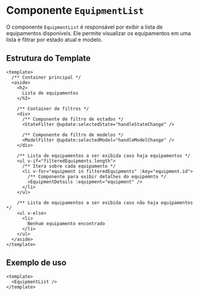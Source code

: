 # Componente `EquipmentList`

O componente `EquipmentList` é responsável por exibir a lista de equipamentos disponíveis. Ele permite visualizar os equipamentos em uma lista e filtrar por estado atual e modelo.

## Estrutura do Template

```vue
<template>
  /** Container principal */
  <aside>
    <h2>
      Lista de equipamentos
    </h2>

    /** Container de filtros */
    <div>
      /** Componente de filtro de estados */
      <StateFilter @update:selectedState="handleStateChange" />

      /** Componente de filtro de modelos */
      <ModelFilter @update:selectedModel="handleModelChange" />
    </div>

    /** Lista de equipamentos a ser exibida caso haja equipamentos */
    <ul v-if="filteredEquipments.length">
      /** Itera sobre cada equipamento */
      <li v-for="equipment in filteredEquipments" :key="equipment.id">
        /** Componente para exibir detalhes do equipemnto */
        <EquipmentDetails :equipment="equipment" />
      </li>
    </ul>

    /** Lista de equipamentos a ser exibida caso não haja equipamentos */
    <ul v-else>
      <li>
        Nenhum equipamento encontrado
      </li>
    </ul>
  </aside>
</template>

```

## Exemplo de uso

```vue
<template>
  <EquipmentList />
</template>
```
